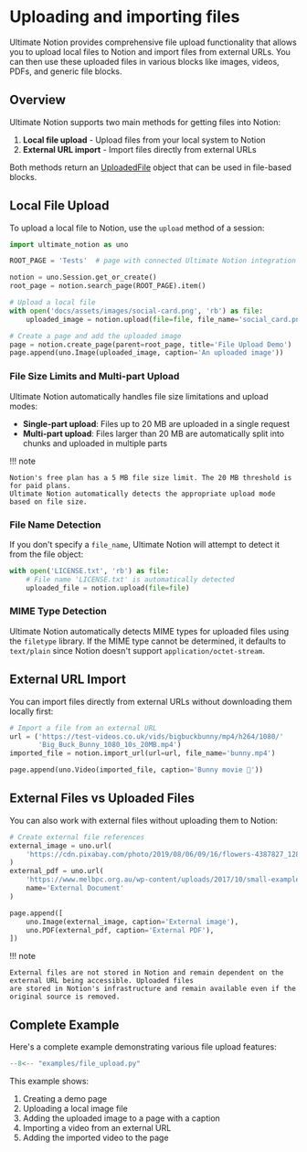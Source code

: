 
# Uploading and importing files

Ultimate Notion provides comprehensive file upload functionality that allows
you to upload local files to Notion and import files from external URLs. You
can then use these uploaded files in various blocks like images, videos, PDFs,
and generic file blocks.

## Overview

Ultimate Notion supports two main methods for getting files into Notion:

1. **Local file upload** - Upload files from your local system to Notion
2. **External URL import** - Import files directly from external URLs

Both methods return an [UploadedFile] object that can be used in file-based blocks.

## Local File Upload

To upload a local file to Notion, use the `upload` method of a session:

```python
import ultimate_notion as uno

ROOT_PAGE = 'Tests'  # page with connected Ultimate Notion integration

notion = uno.Session.get_or_create()
root_page = notion.search_page(ROOT_PAGE).item()

# Upload a local file
with open('docs/assets/images/social-card.png', 'rb') as file:
    uploaded_image = notion.upload(file=file, file_name='social_card.png')

# Create a page and add the uploaded image
page = notion.create_page(parent=root_page, title='File Upload Demo')
page.append(uno.Image(uploaded_image, caption='An uploaded image'))
```

### File Size Limits and Multi-part Upload

Ultimate Notion automatically handles file size limitations and upload modes:

- **Single-part upload**: Files up to 20 MB are uploaded in a single request
- **Multi-part upload**: Files larger than 20 MB are automatically split into chunks and uploaded in multiple parts

!!! note

    Notion's free plan has a 5 MB file size limit. The 20 MB threshold is for paid plans.
    Ultimate Notion automatically detects the appropriate upload mode based on file size.

### File Name Detection

If you don't specify a `file_name`, Ultimate Notion will attempt to detect it from the file object:

```python
with open('LICENSE.txt', 'rb') as file:
    # File name 'LICENSE.txt' is automatically detected
    uploaded_file = notion.upload(file=file)
```

### MIME Type Detection

Ultimate Notion automatically detects MIME types for uploaded files using the `filetype` library. If the MIME type
cannot be determined, it defaults to `text/plain` since Notion doesn't support `application/octet-stream`.

## External URL Import

You can import files directly from external URLs without downloading them locally first:

```python
# Import a file from an external URL
url = ('https://test-videos.co.uk/vids/bigbuckbunny/mp4/h264/1080/'
       'Big_Buck_Bunny_1080_10s_20MB.mp4')
imported_file = notion.import_url(url=url, file_name='bunny.mp4')

page.append(uno.Video(imported_file, caption='Bunny movie 🐰'))
```

## External Files vs Uploaded Files

You can also work with external files without uploading them to Notion:

```python
# Create external file references
external_image = uno.url(
    'https://cdn.pixabay.com/photo/2019/08/06/09/16/flowers-4387827_1280.jpg'
)
external_pdf = uno.url(
    'https://www.melbpc.org.au/wp-content/uploads/2017/10/small-example-pdf-file.pdf',
    name='External Document'
)

page.append([
    uno.Image(external_image, caption='External image'),
    uno.PDF(external_pdf, caption='External PDF'),
])
```

!!! note

    External files are not stored in Notion and remain dependent on the external URL being accessible. Uploaded files
    are stored in Notion's infrastructure and remain available even if the original source is removed.


## Complete Example

Here's a complete example demonstrating various file upload features:

``` py
--8<-- "examples/file_upload.py"
```

This example shows:

1. Creating a demo page
2. Uploading a local image file
3. Adding the uploaded image to a page with a caption
4. Importing a video from an external URL
5. Adding the imported video to the page

[UploadedFile]: ../../reference/ultimate_notion/file/#ultimate_notion.file.UploadedFile
